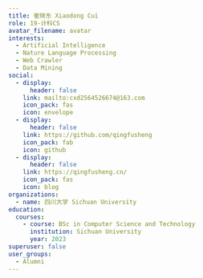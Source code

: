 ```yaml
---
title: 崔晓东 Xiaodong Cui
role: 19-计科CS
avatar_filename: avatar
interests:
  - Artificial Intelligence
  - Nature Language Processing
  - Web Crawler
  - Data Mining
social:
  - display:
      header: false
    link: mailto:cxd2564526674@163.com
    icon_pack: fas
    icon: envelope
  - display:
      header: false
    link: https://github.com/qingfusheng
    icon_pack: fab
    icon: github
  - display:
      header: false
    link: https://qingfusheng.cn/
    icon_pack: fas
    icon: blog
organizations:
  - name: 四川大学 Sichuan University
education:
  courses:
    - course: BSc in Computer Science and Technology
      institution: Sichuan University
      year: 2023
superuser: false
user_groups:
  - Alumni
---
```

